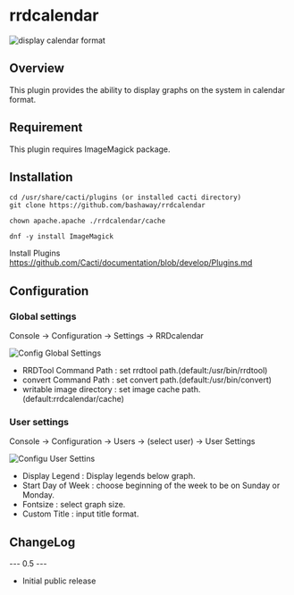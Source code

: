 # rrdcalendar

![display calendar format](https://gyazo.com/778bae374fc41825733c6370d919884f/raw)


## Overview

This plugin provides the ability to display graphs on the system in calendar format.


## Requirement

This plugin requires ImageMagick package.


## Installation

```
cd /usr/share/cacti/plugins (or installed cacti directory)
git clone https://github.com/bashaway/rrdcalendar

chown apache.apache ./rrdcalendar/cache

dnf -y install ImageMagick
```

Install Plugins
https://github.com/Cacti/documentation/blob/develop/Plugins.md



## Configuration

### Global settings

Console -> Configuration -> Settings -> RRDcalendar

![Config Global Settings](https://gyazo.com/f90c4ffd4feef3a9e3eb5cd76a7ff9d3/raw)

* RRDTool Command Path : set rrdtool path.(default:/usr/bin/rrdtool)
* convert Command Path : set convert path.(default:/usr/bin/convert)
* writable image directory : set image cache path.(default:rrdcalendar/cache)


### User settings

Console -> Configuration -> Users -> (select user) -> User Settings 

![Configu User Settins](https://gyazo.com/f55e781926215105e663d271f03b003d/raw)

* Display Legend : Display legends below graph.
* Start Day of Week : choose beginning of the week to be on Sunday or Monday.
* Fontsize : select graph size.
* Custom Title : input title format.


## ChangeLog

--- 0.5 ---

* Initial public release

